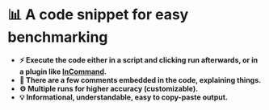 # 📊  A code snippet for easy benchmarking
- **⚡ Execute the code either in a script and clicking run afterwards, or in a plugin like [InCommand](https://create.roblox.com/store/asset/4987562465).**
- **📝 There are a few comments embedded in the code, explaining things.**
- **⚙️ Multiple runs for higher accuracy (customizable).**
- **💡 Informational, understandable, easy to copy-paste output.**
